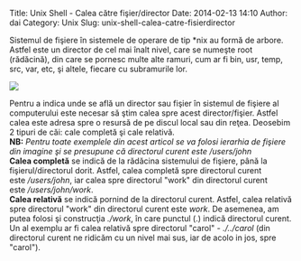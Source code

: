 Title: Unix Shell - Calea către fişier/director
Date: 2014-02-13 14:10
Author: dai
Category: Unix
Slug: unix-shell-calea-catre-fisierdirector

Sistemul de fişiere în sistemele de operare de tip \*nix au formă de
arbore. Astfel este un director de cel mai înalt nivel, care se numeşte
root (rădăcină), din care se pornesc multe alte ramuri, cum ar fi bin,
usr, temp, src, var, etc, şi altele, fiecare cu subramurile lor.

![](http://www.openbookproject.net/tutorials/getdown/unix/images/lesson2/UnixDirectoryTree.png)

Pentru a indica unde se află un director sau fişier în sistemul de
fişiere al computerului este necesar să ştim calea spre acest
director/fişier. Astfel calea este adresa spre o resursă de pe discul
local sau din reţea. Deosebim 2 tipuri de căi: cale completă şi cale
relativă.  
**NB:** *Pentru toate exemplele din acest articol se va folosi ierarhia
de fişiere din imagine şi se presupune că directorul curent este
/users/john*  
**Calea completă** se indică de la rădăcina sistemului de fişiere, până
la fişierul/directorul dorit. Astfel, calea completă spre directorul
curent este */users/john*, iar calea spre directorul "work" din
directorul curent este */users/john/work*.  
**Calea relativă** se indică pornind de la directorul curent. Astfel,
calea relativă spre directorul "work" din directorul curent este *work*.
De asemenea, am putea folosi şi construcţia *./work*, în care punctul
(.) indică directorul curent.  
Un al exemplu ar fi calea relativă spre directorul
"carol" - *./../carol* (din directorul curent ne ridicăm cu un nivel mai
sus, iar de acolo in jos, spre "carol").
